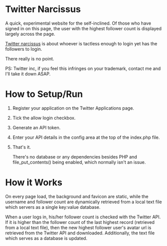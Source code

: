 Twitter Narcissus
=================

A quick, experimental website for the self-inclined.
Of those who have signed in on this page, the user with the highest follower count is displayed largely across the page.

[Twitter narcissus](http://twitternarciss.us/) is about whoever is tactless enough to login yet has the followers to login.

There really is no point. 


PS: Twitter inc, if you feel this infringes on your trademark, contact me and I'll take it down ASAP.


How to Setup/Run
================

1. Register your application on the Twitter Applications page.

3. Tick the allow login checkbox.

3. Generate an API token.

4. Enter your API details in the config area at the top of the index.php file.

5. That's it.

	There's no database or any dependencies besides PHP and file_put_contents() being enabled, which normally isn't an issue.

How it Works
============
On every page load, the background and favicon are static, while the username and follower count are dynamically retrieved from a local text file which servers as a single key:value database.

When a user logs in, his/her follower count is checked with the Twitter API. If it is higher than the follower count of the last highest record (retrieved from a local text file), then the new highest follower user's avatar url is retrieved from the Twitter API and downloaded. Additionally, the text file which serves as a database is updated.



